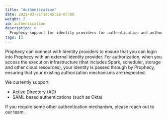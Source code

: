 ```yaml
---
title: "Authentication"
date: 2022-03-21T14:45:52-07:00
weight: 2
id: authentication
description: >
  Prophecy support for identity providers for authentication and authorization
tags: []
---
```


Prophecy can connect with Identity providers to ensure that you can login into Prophecy with an external identity
provider. For authorization, when you access the execution infrastructure (that includes Spark, scheduler, storage and
other cloud resources), your identity is passed through by Prophecy, ensuring that your existing authorization mechanisms
are respected.

We currently support

- Active Directory (AD)
- SAML based authentications (such as Okta)

If you require some other authentication mechanism, please reach out to our team.
